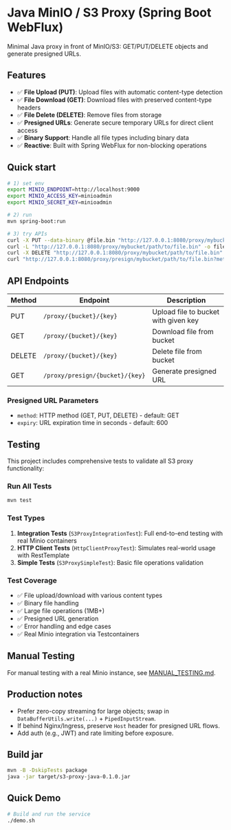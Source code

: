 # Java MinIO / S3 Proxy (Spring Boot WebFlux)

Minimal Java proxy in front of MinIO/S3: GET/PUT/DELETE objects and generate presigned URLs.

## Features
- ✅ **File Upload (PUT)**: Upload files with automatic content-type detection
- ✅ **File Download (GET)**: Download files with preserved content-type headers
- ✅ **File Delete (DELETE)**: Remove files from storage
- ✅ **Presigned URLs**: Generate secure temporary URLs for direct client access
- ✅ **Binary Support**: Handle all file types including binary data
- ✅ **Reactive**: Built with Spring WebFlux for non-blocking operations

## Quick start
```bash
# 1) set env
export MINIO_ENDPOINT=http://localhost:9000
export MINIO_ACCESS_KEY=minioadmin
export MINIO_SECRET_KEY=minioadmin

# 2) run
mvn spring-boot:run

# 3) try APIs
curl -X PUT --data-binary @file.bin "http://127.0.0.1:8080/proxy/mybucket/path/to/file.bin"
curl -L "http://127.0.0.1:8080/proxy/mybucket/path/to/file.bin" -o file.bin
curl -X DELETE "http://127.0.0.1:8080/proxy/mybucket/path/to/file.bin"
curl "http://127.0.0.1:8080/proxy/presign/mybucket/path/to/file.bin?method=GET&expiry=600"
```

## API Endpoints

| Method | Endpoint | Description |
|--------|----------|-------------|
| PUT | `/proxy/{bucket}/{key}` | Upload file to bucket with given key |
| GET | `/proxy/{bucket}/{key}` | Download file from bucket |
| DELETE | `/proxy/{bucket}/{key}` | Delete file from bucket |
| GET | `/proxy/presign/{bucket}/{key}` | Generate presigned URL |

### Presigned URL Parameters
- `method`: HTTP method (GET, PUT, DELETE) - default: GET
- `expiry`: URL expiration time in seconds - default: 600

## Testing

This project includes comprehensive tests to validate all S3 proxy functionality:

### Run All Tests
```bash
mvn test
```

### Test Types
1. **Integration Tests** (`S3ProxyIntegrationTest`): Full end-to-end testing with real Minio containers
2. **HTTP Client Tests** (`HttpClientProxyTest`): Simulates real-world usage with RestTemplate  
3. **Simple Tests** (`S3ProxySimpleTest`): Basic file operations validation

### Test Coverage
- ✅ File upload/download with various content types
- ✅ Binary file handling
- ✅ Large file operations (1MB+)
- ✅ Presigned URL generation
- ✅ Error handling and edge cases
- ✅ Real Minio integration via Testcontainers

## Manual Testing
For manual testing with a real Minio instance, see [MANUAL_TESTING.md](MANUAL_TESTING.md).

## Production notes
- Prefer zero-copy streaming for large objects; swap in `DataBufferUtils.write(...)` + `PipedInputStream`.
- If behind Nginx/Ingress, preserve `Host` header for presigned URL flows.
- Add auth (e.g., JWT) and rate limiting before exposure.

## Build jar
```bash
mvn -B -DskipTests package
java -jar target/s3-proxy-java-0.1.0.jar
```

## Quick Demo
```bash
# Build and run the service
./demo.sh
```

